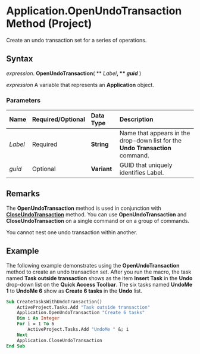 
# Application.OpenUndoTransaction Method (Project)

Create an undo transaction set for a series of operations.


## Syntax

 _expression_. **OpenUndoTransaction**( ** _Label_**, ** _guid_** )

 _expression_ A variable that represents an **Application** object.


### Parameters



|**Name**|**Required/Optional**|**Data Type**|**Description**|
|:-----|:-----|:-----|:-----|
| _Label_|Required|**String**|Name that appears in the drop-down list for the  **Undo Transaction** command.|
| _guid_|Optional|**Variant**|GUID that uniquely identifies Label.|

## Remarks

The  **OpenUndoTransaction** method is used in conjunction with **[CloseUndoTransaction](704bde43-803d-fd63-68a6-7b4058e5d3b1.md)** method. You can use **OpenUndoTransaction** and **CloseUndoTransaction** on a single command or on a group of commands.

You cannot nest one undo transaction within another.


## Example

The following example demonstrates using the  **OpenUndoTransaction** method to create an undo transaction set. After you run the macro, the task named **Task outside transaction** shows as the item **Insert Task** in the **Undo** drop-down list on the **Quick Access Toolbar**. The six tasks named  **UndoMe 1** to **UndoMe 6** show as **Create 6 tasks** in the **Undo** list.


```vb
Sub CreateTasksWithUndoTransaction() 
    ActiveProject.Tasks.Add "Task outside transaction" 
    Application.OpenUndoTransaction "Create 6 tasks" 
    Dim i As Integer 
    For i = 1 To 6 
        ActiveProject.Tasks.Add "UndoMe " &; i 
    Next 
    Application.CloseUndoTransaction  
End Sub
```

